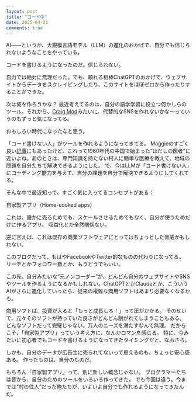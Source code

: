 ```yaml
---
layout: post
title: "コード中"
date: 2025-04-21
comments: true
---
```


AI――というか、大規模言語モデル（LLM）の進化のおかげで、自分でも信じられないようなことをやっている。

コードを書けるようになったのだ。信じられない。

自力では絶対に無理だった。でも、頼れる相棒ChatGPTのおかげで、ウェブサイトからデータをスクレイピングしたり、このサイトをほぼゼロから作ったりすることができた。

次は何を作ろうかな？
最近考えてるのは、自分の語学学習に役立つ何かしらのツール。それから、[Craig Mod](https://craigmod.com/roden/102/)みたいに、代替的なSNSを作れないかな〜っていうのもずっと気になってる。

おもしろい時代になったなと思う。

「コード書けない人」がツールを作れるようになってきてる。
Maggieのすごく良い[記事](https://maggieappleton.com/home-cooked-software)にもあったけど、これって1960年代の中国で始まった“はだしの医者”に近いよね。あのときは、専門知識を持たない村人に簡単な医療を教えて、地域の問題を自分たちで解決できるようにした。
で、今はLLMが「コード書けない人」にコーディング能力を与えて、自分の課題を自分で解決できるようにしてくれてる。

そんな中で最近知って、すごく気に入ってるコンセプトがある：

自家製アプリ（Home-cooked apps）

これは、誰かに売るためでも、スケールさせるためでもなく、自分が使うためだけに作るアプリ。
収益化とか全然関係ない。

逆に言えば、これは既存の商業ソフトウェアにとってはちょっとした脅威かもしれない。

このブログだって、もはやFacebookやTwitter的なものの代わりになってる。
リーチとかフォロワー数とか、もうどうでもいい。

この先、自分みたいな“元ノンコーダー”が、どんどん自分のウェブサイトやSNSやツールを作るようになるかもしれない。ChatGPTとかClaudeとか、こういうAIがさらに進化していったら、従来の複雑な商用ソフトはあまり必要なくなるかも。

商用ソフトは、投資が入ると「もっと成長しろ！」って圧がかかる。
そのせいで、元々そのソフトが持っていた良さがどんどん削がれてしまうこともある。
どんなソフトだって完璧じゃない。万人のニーズを満たすなんて無理。
だからこそ、「自家製アプリ」っていう考え方に、なんかロマンを感じる。
特に、今みたいに初心者でもコードを書けるようになってきたタイミングだと、なおさら。

しかも、自分のデータが広告主に売られてないって思えるのも、ちょっと安心感ある。
作ったものは、自分のものだ。

もちろん「自家製アプリ」って、別に新しい概念じゃない。
プログラマーたちは昔から、自分のためのツールをいろいろ作ってきた。
でも今回は違う。今までは“村の住人”だった俺たちが、いよいよ自分でも作れるようになってきたんだ。

